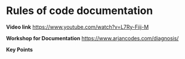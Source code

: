 # Rules of code documentation 

**Video link**
    https://www.youtube.com/watch?v=L7Ry-Fiij-M

**Workshop for Documentation**
    https://www.arjancodes.com/diagnosis/



**Key Points**


